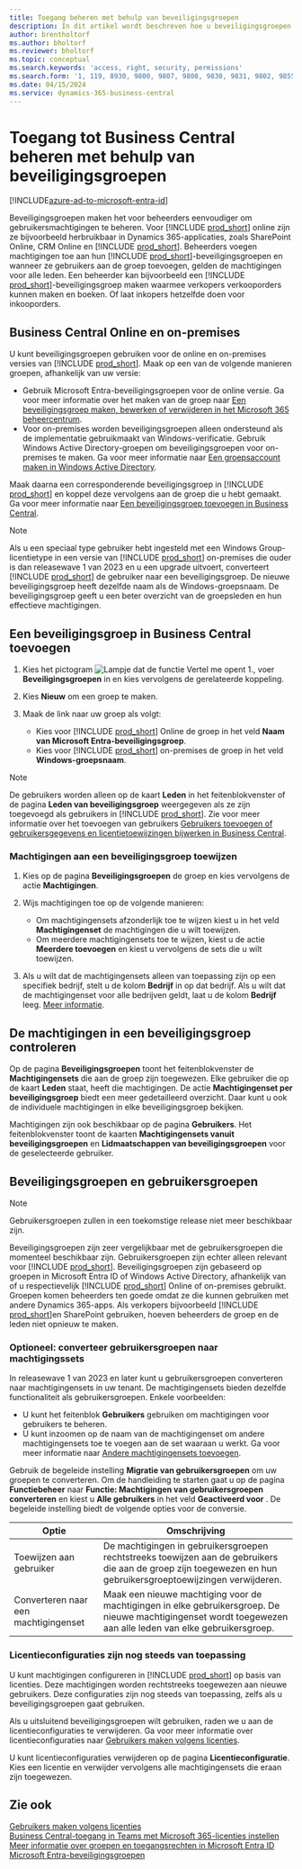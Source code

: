 ```yaml
---
title: Toegang beheren met behulp van beveiligingsgroepen
description: In dit artikel wordt beschreven hoe u beveiligingsgroepen gebruikt om gebruikersmachtigingen te definiëren.
author: brentholtorf
ms.author: bholtorf
ms.reviewer: bholtorf
ms.topic: conceptual
ms.search.keywords: 'access, right, security, permissions'
ms.search.form: '1, 119, 8930, 9800, 9807, 9808, 9830, 9831, 9802, 9855, 9862, 9875_Primary, 9874_Primary, 9873_Primary, 9872_Primary, 9877_Primary, 9869_Primary, 9868_Primary, 9871_Primary'
ms.date: 04/15/2024
ms.service: dynamics-365-business-central
---
```


# Toegang tot Business Central beheren met behulp van beveiligingsgroepen

[!INCLUDE[azure-ad-to-microsoft-entra-id](~/../shared-content/shared/azure-ad-to-microsoft-entra-id.md)]

Beveiligingsgroepen maken het voor beheerders eenvoudiger om gebruikersmachtigingen te beheren. Voor [!INCLUDE [prod_short](includes/prod_short.md)] online zijn ze bijvoorbeeld herbruikbaar in Dynamics 365-applicaties, zoals SharePoint Online, CRM Online en [!INCLUDE [prod_short](includes/prod_short.md)]. Beheerders voegen machtigingen toe aan hun [!INCLUDE [prod_short](includes/prod_short.md)]-beveiligingsgroepen en wanneer ze gebruikers aan de groep toevoegen, gelden de machtigingen voor alle leden. Een beheerder kan bijvoorbeeld een [!INCLUDE [prod_short](includes/prod_short.md)]-beveiligingsgroep maken waarmee verkopers verkooporders kunnen maken en boeken. Of laat inkopers hetzelfde doen voor inkooporders.

## Business Central Online en on-premises

U kunt beveiligingsgroepen gebruiken voor de online en on-premises versies van [!INCLUDE [prod_short](includes/prod_short.md)]. Maak op een van de volgende manieren groepen, afhankelijk van uw versie:

* Gebruik Microsoft Entra-beveiligingsgroepen voor de online versie. Ga voor meer informatie over het maken van de groep naar [Een beveiligingsgroep maken, bewerken of verwijderen in het Microsoft 365 beheercentrum](/microsoft-365/admin/email/create-edit-or-delete-a-security-group).
* Voor on-premises worden beveiligingsgroepen alleen ondersteund als de implementatie gebruikmaakt van Windows-verificatie. Gebruik Windows Active Directory-groepen om beveiligingsgroepen voor on-premises te maken. Ga voor meer informatie naar [Een groepsaccount maken in Windows Active Directory](/windows/security/operating-system-security/network-security/windows-firewall/create-a-group-account-in-active-directory). 

Maak daarna een corresponderende beveiligingsgroep in [!INCLUDE [prod_short](includes/prod_short.md)] en koppel deze vervolgens aan de groep die u hebt gemaakt. Ga voor meer informatie naar [Een beveiligingsgroep toevoegen in Business Central](#add-a-security-group-in-business-central).

> [!NOTE]
> Als u een speciaal type gebruiker hebt ingesteld met een Windows Group-licentietype in een versie van [!INCLUDE [prod_short](includes/prod_short.md)] on-premises die ouder is dan releasewave 1 van 2023 en u een upgrade uitvoert, converteert [!INCLUDE [prod_short](includes/prod_short.md)] de gebruiker naar een beveiligingsgroep. De nieuwe beveiligingsgroep heeft dezelfde naam als de Windows-groepsnaam. De beveiligingsgroep geeft u een beter overzicht van de groepsleden en hun effectieve machtigingen.

## Een beveiligingsgroep in Business Central toevoegen

1. Kies het pictogram ![Lampje dat de functie Vertel me opent 1.](media/ui-search/search_small.png "Vertel me wat u wilt doen"), voer **Beveiligingsgroepen** in en kies vervolgens de gerelateerde koppeling.
1. Kies **Nieuw** om een groep te maken.
1. Maak de link naar uw groep als volgt:

    * Kies voor [!INCLUDE [prod_short](includes/prod_short.md)] Online de groep in het veld **Naam van Microsoft Entra-beveiligingsgroep**.
    * Kies voor [!INCLUDE [prod_short](includes/prod_short.md)] on-premises de groep in het veld **Windows-groepsnaam**.

> [!NOTE]
> De gebruikers worden alleen op de kaart **Leden** in het feitenblokvenster of de pagina **Leden van beveiligingsgroep** weergegeven als ze zijn toegevoegd als gebruikers in [!INCLUDE [prod_short](includes/prod_short.md)]. Zie voor meer informatie over het toevoegen van gebruikers [Gebruikers toevoegen of gebruikersgegevens en licentietoewijzingen bijwerken in Business Central](ui-how-users-permissions.md#adduser).  

### Machtigingen aan een beveiligingsgroep toewijzen

1. Kies op de pagina **Beveiligingsgroepen** de groep en kies vervolgens de actie **Machtigingen**.
1. Wijs machtigingen toe op de volgende manieren:

    * Om machtigingensets afzonderlijk toe te wijzen kiest u in het veld **Machtigingenset** de machtigingen die u wilt toewijzen.
    * Om meerdere machtigingensets toe te wijzen, kiest u de actie **Meerdere toevoegen** en kiest u vervolgens de sets die u wilt toewijzen.
1. Als u wilt dat de machtigingensets alleen van toepassing zijn op een specifiek bedrijf, stelt u de kolom **Bedrijf** in op dat bedrijf. Als u wilt dat de machtigingenset voor alle bedrijven geldt, laat u de kolom **Bedrijf** leeg. [Meer informatie](ui-define-granular-permissions.md#control-access-to-specific-companies).

## De machtigingen in een beveiligingsgroep controleren

Op de pagina **Beveiligingsgroepen** toont het feitenblokvenster de **Machtigingensets** die aan de groep zijn toegewezen. Elke gebruiker die op de kaart **Leden** staat, heeft die machtigingen. De actie **Machtigingenset per beveiligingsgroep** biedt een meer gedetailleerd overzicht. Daar kunt u ook de individuele machtigingen in elke beveiligingsgroep bekijken.

Machtigingen zijn ook beschikbaar op de pagina **Gebruikers**. Het feitenblokvenster toont de kaarten **Machtigingensets vanuit beveiligingsgroepen** en **Lidmaatschappen van beveiligingsgroepen** voor de geselecteerde gebruiker.

## Beveiligingsgroepen en gebruikersgroepen

> [!NOTE]
> Gebruikersgroepen zullen in een toekomstige release niet meer beschikbaar zijn.

Beveiligingsgroepen zijn zeer vergelijkbaar met de gebruikersgroepen die momenteel beschikbaar zijn. Gebruikersgroepen zijn echter alleen relevant voor [!INCLUDE [prod_short](includes/prod_short.md)]. Beveiligingsgroepen zijn gebaseerd op groepen in Microsoft Entra ID of Windows Active Directory, afhankelijk van of u respectievelijk [!INCLUDE [prod_short](includes/prod_short.md)] Online of on-premises gebruikt. Groepen komen beheerders ten goede omdat ze die kunnen gebruiken met andere Dynamics 365-apps. Als verkopers bijvoorbeeld [!INCLUDE [prod_short](includes/prod_short.md)]en SharePoint gebruiken, hoeven beheerders de groep en de leden niet opnieuw te maken.

### Optioneel: converteer gebruikersgroepen naar machtigingssets

In releasewave 1 van 2023 en later kunt u gebruikersgroepen converteren naar machtigingensets in uw tenant. De machtigingensets bieden dezelfde functionaliteit als gebruikersgroepen. Enkele voorbeelden:

* U kunt het feitenblok **Gebruikers** gebruiken om machtigingen voor gebruikers te beheren.
* U kunt inzoomen op de naam van de machtigingenset om andere machtigingensets toe te voegen aan de set waaraan u werkt. Ga voor meer informatie naar [Andere machtigingensets toevoegen](ui-define-granular-permissions.md#to-add-other-permission-sets).

Gebruik de begeleide instelling **Migratie van gebruikersgroepen** om uw groepen te converteren. Om de handleiding te starten gaat u op de pagina **Functiebeheer** naar **Functie: Machtigingen van gebruikersgroepen converteren** en kiest u **Alle gebruikers** in het veld **Geactiveerd voor** . De begeleide instelling biedt de volgende opties voor de conversie.

|Optie  |Omschrijving  |
|---------|---------|
|Toewijzen aan gebruiker     | De machtigingen in gebruikersgroepen rechtstreeks toewijzen aan de gebruikers die aan de groep zijn toegewezen en hun gebruikersgroeptoewijzingen verwijderen.        |
|Converteren naar een machtigingenset     | Maak een nieuwe machtiging voor de machtigingen in elke gebruikersgroep. De nieuwe machtigingenset wordt toegewezen aan alle leden van elke gebruikersgroep.          |

### Licentieconfiguraties zijn nog steeds van toepassing

U kunt machtigingen configureren in [!INCLUDE [prod_short](includes/prod_short.md)] op basis van licenties. Deze machtigingen worden rechtstreeks toegewezen aan nieuwe gebruikers. Deze configuraties zijn nog steeds van toepassing, zelfs als u beveiligingsgroepen gaat gebruiken.

Als u uitsluitend beveiligingsgroepen wilt gebruiken, raden we u aan de licentieconfiguraties te verwijderen. Ga voor meer informatie over licentieconfiguraties naar [Gebruikers maken volgens licenties](ui-how-users-permissions.md).

U kunt licentieconfiguraties verwijderen op de pagina **Licentieconfiguratie**. Kies een licentie en verwijder vervolgens alle machtigingensets die eraan zijn toegewezen.

## Zie ook

[Gebruikers maken volgens licenties](ui-how-users-permissions.md)  
[Business Central-toegang in Teams met Microsoft 365-licenties instellen](admin-access-with-m365-license-setup.md)  
[Meer informatie over groepen en toegangsrechten in Microsoft Entra ID](/azure/active-directory/fundamentals/concept-learn-about-groups)  
[Microsoft Entra-beveiligingsgroepen](/windows-server/identity/ad-ds/manage/understand-security-groups)  
